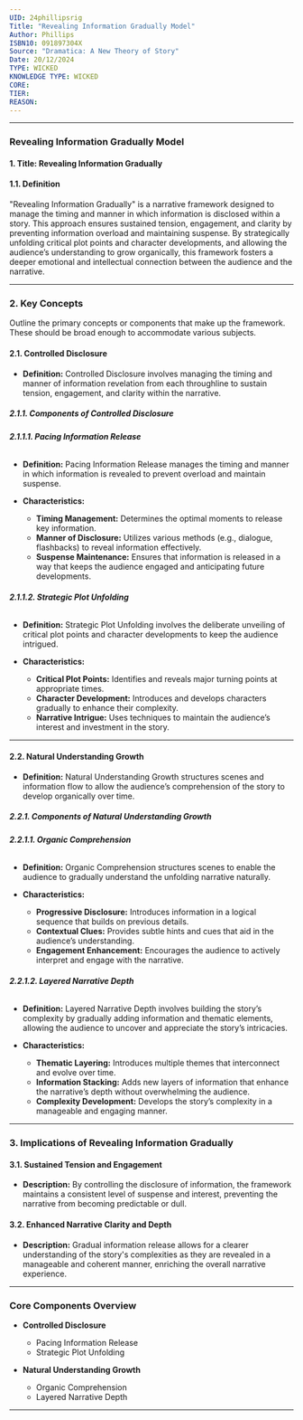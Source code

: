 ```yaml
---
UID: 24phillipsrig
Title: "Revealing Information Gradually Model"
Author: Phillips
ISBN10: 091897304X
Source: "Dramatica: A New Theory of Story"
Date: 20/12/2024
TYPE: WICKED
KNOWLEDGE TYPE: WICKED
CORE:
TIER:
REASON:
---
```


---

### **Revealing Information Gradually Model**

#### **1. Title: Revealing Information Gradually**

#### **1.1. Definition**

"Revealing Information Gradually" is a narrative framework designed to manage the timing and manner in which information is disclosed within a story. This approach ensures sustained tension, engagement, and clarity by preventing information overload and maintaining suspense. By strategically unfolding critical plot points and character developments, and allowing the audience’s understanding to grow organically, this framework fosters a deeper emotional and intellectual connection between the audience and the narrative.

---

### **2. Key Concepts**

Outline the primary concepts or components that make up the framework. These should be broad enough to accommodate various subjects.

#### **2.1. Controlled Disclosure**

- **Definition:**
  Controlled Disclosure involves managing the timing and manner of information revelation from each throughline to sustain tension, engagement, and clarity within the narrative.

##### **2.1.1. Components of Controlled Disclosure**

###### **2.1.1.1. Pacing Information Release**

- **Definition:**
  Pacing Information Release manages the timing and manner in which information is revealed to prevent overload and maintain suspense.

- **Characteristics:**
  - **Timing Management:** Determines the optimal moments to release key information.
  - **Manner of Disclosure:** Utilizes various methods (e.g., dialogue, flashbacks) to reveal information effectively.
  - **Suspense Maintenance:** Ensures that information is released in a way that keeps the audience engaged and anticipating future developments.

###### **2.1.1.2. Strategic Plot Unfolding**

- **Definition:**
  Strategic Plot Unfolding involves the deliberate unveiling of critical plot points and character developments to keep the audience intrigued.

- **Characteristics:**
  - **Critical Plot Points:** Identifies and reveals major turning points at appropriate times.
  - **Character Development:** Introduces and develops characters gradually to enhance their complexity.
  - **Narrative Intrigue:** Uses techniques to maintain the audience’s interest and investment in the story.

---

#### **2.2. Natural Understanding Growth**

- **Definition:**
  Natural Understanding Growth structures scenes and information flow to allow the audience’s comprehension of the story to develop organically over time.

##### **2.2.1. Components of Natural Understanding Growth**

###### **2.2.1.1. Organic Comprehension**

- **Definition:**
  Organic Comprehension structures scenes to enable the audience to gradually understand the unfolding narrative naturally.

- **Characteristics:**
  - **Progressive Disclosure:** Introduces information in a logical sequence that builds on previous details.
  - **Contextual Clues:** Provides subtle hints and cues that aid in the audience’s understanding.
  - **Engagement Enhancement:** Encourages the audience to actively interpret and engage with the narrative.

###### **2.2.1.2. Layered Narrative Depth**

- **Definition:**
  Layered Narrative Depth involves building the story’s complexity by gradually adding information and thematic elements, allowing the audience to uncover and appreciate the story’s intricacies.

- **Characteristics:**
  - **Thematic Layering:** Introduces multiple themes that interconnect and evolve over time.
  - **Information Stacking:** Adds new layers of information that enhance the narrative’s depth without overwhelming the audience.
  - **Complexity Development:** Develops the story’s complexity in a manageable and engaging manner.

---

### **3. Implications of Revealing Information Gradually**

#### **3.1. Sustained Tension and Engagement**

- **Description:**
  By controlling the disclosure of information, the framework maintains a consistent level of suspense and interest, preventing the narrative from becoming predictable or dull.

#### **3.2. Enhanced Narrative Clarity and Depth**

- **Description:**
  Gradual information release allows for a clearer understanding of the story's complexities as they are revealed in a manageable and coherent manner, enriching the overall narrative experience.

---

### **Core Components Overview**

- **Controlled Disclosure**

  - Pacing Information Release
  - Strategic Plot Unfolding

- **Natural Understanding Growth**
  - Organic Comprehension
  - Layered Narrative Depth

---
